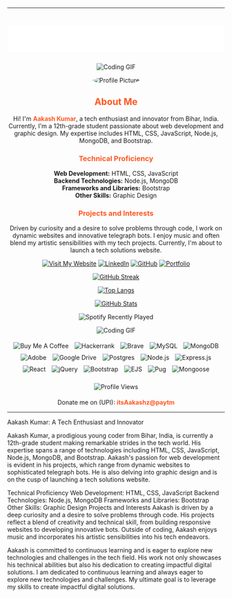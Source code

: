 

---

<h1 align="center">
  <img src="https://raw.githubusercontent.com/itsAakashz/itsAakashz/master/name.svg" alt="Aakash Gupta" />
</h1>

<p align="center">
  <img src="https://user-images.githubusercontent.com/73097560/115834477-dbab4500-a447-11eb-908a-139a6edaec5c.gif" alt="Coding GIF" />
</p>

<p align="center">
  <img src="https://telegra.ph/file/f4b22b7ac91a97c288fba.png" alt="Profile Picture" style="border-radius: 50%; width: 150px; height: 150px;" />
</p>

<h2 align="center"><span style="color: #FF5722;">About Me</span></h2>
<p align="center">
  Hi! I'm <span style="color: #FF5722; font-weight: bold;">Aakash Kumar</span>, a tech enthusiast and innovator from Bihar, India. Currently, I'm a 12th-grade student passionate about web development and graphic design. My expertise includes HTML, CSS, JavaScript, Node.js, MongoDB, and Bootstrap.
</p>

<h3 align="center"><span style="color: #FF5722;">Technical Proficiency</span></h3>
<p align="center">
  <strong>Web Development:</strong> HTML, CSS, JavaScript<br>
  <strong>Backend Technologies:</strong> Node.js, MongoDB<br>
  <strong>Frameworks and Libraries:</strong> Bootstrap<br>
  <strong>Other Skills:</strong> Graphic Design
</p>

<h3 align="center"><span style="color: #FF5722;">Projects and Interests</span></h3>
<p align="center">
  Driven by curiosity and a desire to solve problems through code, I work on dynamic websites and innovative telegraph bots. I enjoy music and often blend my artistic sensibilities with my tech projects. Currently, I'm about to launch a tech solutions website.
</p>

<p align="center">
  <a href="https://itsaakashz.github.io/" target="_blank"><img src="https://img.shields.io/badge/Visit%20My%20Website-4285F4?style=for-the-badge&logo=google-chrome&logoColor=white" alt="Visit My Website" /></a>
  <a href="https://www.linkedin.com/in/itsaakashz" target="_blank"><img src="https://img.shields.io/badge/LinkedIn-0077B5?style=for-the-badge&logo=linkedin&logoColor=white" alt="LinkedIn" /></a>
  <a href="https://github.com/itsaakashz" target="_blank"><img src="https://img.shields.io/badge/GitHub-181717?style=for-the-badge&logo=github&logoColor=white" alt="GitHub" /></a>
  <a href="https://itsaakashz.github.io/" target="_blank"><img src="https://img.shields.io/badge/Portfolio-FF5722?style=for-the-badge&logo=buffer&logoColor=white" alt="Portfolio" /></a>
</p>

<p align="center">
  <a href="https://github.com/itsaakashz/github-readme-stats" target="_blank"><img src="https://github-readme-streak-stats.herokuapp.com?user=ItsAakashz&theme=chartreuse-dark&hide_border=true" alt="GitHub Streak" /></a>
</p>

<p align="center">
  <a href="https://github.com/itsaakashz/github-readme-stats" target="_blank"><img src="https://github-readme-stats.vercel.app/api/top-langs/?username=itsaakashz&layout=compact&theme=vision-friendly-dark" alt="Top Langs" /></a>
</p>

<p align="center">
  <a href="https://github.com/itsaakashz/github-readme-stats" target="_blank"><img src="https://github-readme-stats.vercel.app/api?username=itsAakashz&show_icons=true&theme=radical" alt="GitHub Stats" /></a>
</p>

<p align="center">
  <img src="https://spotify-recently-played-readme.vercel.app/api?user=31ctmspmtvwuha23yrnaxsxtizfq" alt="Spotify Recently Played" />
</p>

<p align="center">
  <img src="https://user-images.githubusercontent.com/73097560/115834477-dbab4500-a447-11eb-908a-139a6edaec5c.gif" alt="Coding GIF" />
</p>

<p align="center">
  <img src="https://img.shields.io/badge/Buy%20Me%20a%20Coffee-ffdd00?style=for-the-badge&logo=buy-me-a-coffee&logoColor=black" alt="Buy Me A Coffee" style="margin: 5px;" />
  <img src="https://img.shields.io/badge/-Hackerrank-2EC866?style=for-the-badge&logo=HackerRank&logoColor=white" alt="Hackerrank" style="margin: 5px;" />
  <img src="https://img.shields.io/badge/Brave-FB542B?style=for-the-badge&logo=Brave&logoColor=white" alt="Brave" style="margin: 5px;" />
  <img src="https://img.shields.io/badge/mysql-%2300f.svg?style=for-the-badge&logo=mysql&logoColor=white" alt="MySQL" style="margin: 5px;" />
  <img src="https://img.shields.io/badge/MongoDB-%234ea94b.svg?style=for-the-badge&logo=mongodb&logoColor=white" alt="MongoDB" style="margin: 5px;" />
  <img src="https://img.shields.io/badge/adobe-%23FF0000.svg?style=for-the-badge&logo=adobe&logoColor=white" alt="Adobe" style="margin: 5px;" />
  <img src="https://img.shields.io/badge/Google%20Drive-4285F4?style=for-the-badge&logo=googledrive&logoColor=white" alt="Google Drive" style="margin: 5px;" />
  <img src="https://img.shields.io/badge/postgres-%23316192.svg?style=for-the-badge&logo=postgresql&logoColor=white" alt="Postgres" style="margin: 5px;" />
  <img src="https://img.shields.io/badge/Node.js-339933?style=for-the-badge&logo=nodedotjs&logoColor=white" alt="Node.js" style="margin: 5px;" />
  <img src="https://img.shields.io/badge/Express.js-404D59?style=for-the-badge" alt="Express.js" style="margin: 5px;" />
  <img src="https://img.shields.io/badge/React-61DAFB?style=for-the-badge&logo=react&logoColor=black" alt="React" style="margin: 5px;" />
  <img src="https://img.shields.io/badge/jQuery-0769AD?style=for-the-badge&logo=jquery&logoColor=white" alt="jQuery" style="margin: 5px;" />
  <img src="https://img.shields.io/badge/Bootstrap-563D7C?style=for-the-badge&logo=bootstrap&logoColor=white" alt="Bootstrap" style="margin: 5px;" />
  <img src="https://img.shields.io/badge/EJS-8BC34A?style=for-the-badge&logoColor=white" alt="EJS" style="margin: 5px;" />
  <img src="https://img.shields.io/badge/Pug-A86454?style=for-the-badge&logo=pug&logoColor=white" alt="Pug" style="margin: 5px;" />
  <img src="https://img.shields.io/badge/Mongoose-880000?style=for-the-badge&logo=mongoose&logoColor=white" alt="Mongoose" style="margin: 5px;" />
</p>

<p align="center">
  <img src="https://komarev.com/ghpvc/?username=itsaakashz" alt="Profile Views" style="margin: 5px;" />
</p>

<p align="center">
  Donate me on (UPI): <span style="color: #FF5722; font-weight: bold;">itsAakashz@paytm</span>
</p>

---



Aakash Kumar: A Tech Enthusiast and Innovator
<p>
Aakash Kumar, a prodigious young coder from Bihar, India, is currently a 12th-grade student making remarkable strides in the tech world. His expertise spans a range of technologies including HTML, CSS, JavaScript, Node.js, MongoDB, and Bootstrap. Aakash's passion for web development is evident in his projects, which range from dynamic websites to sophisticated telegraph bots. He is also delving into graphic design and is on the cusp of launching a tech solutions website.

Technical Proficiency
Web Development: HTML, CSS, JavaScript
Backend Technologies: Node.js, MongoDB
Frameworks and Libraries: Bootstrap
Other Skills: Graphic Design
Projects and Interests
Aakash is driven by a deep curiosity and a desire to solve problems through code. His projects reflect a blend of creativity and technical skill, from building responsive websites to developing innovative bots. Outside of coding, Aakash enjoys music and incorporates his artistic sensibilities into his tech endeavors.

Aakash is committed to continuous learning and is eager to explore new technologies and challenges in the tech field. His work not only showcases his technical abilities but also his dedication to creating impactful digital solutions.
I am dedicated to continuous learning and always eager to explore new technologies and challenges. My ultimate goal is to leverage my skills to create impactful digital solutions.
</p>
